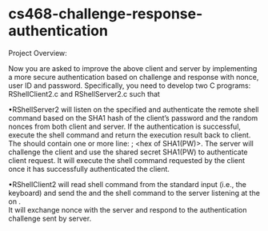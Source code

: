 # cs468-challenge-response-authentication

Project Overview:

Now  you  are  asked  to  improve  the  above  client  and  server  by  implementing  a  more  secure authentication
based on  challenge  and  response  with  nonce,  user  ID  and  password.  Specifically,  you need  to  develop  two
C  programs: RShellClient2.c  and RShellServer2.c  such that  

•RShellServer2 <port number>   <password file>  will  listen  on  the  specified <port  number>  and  authenticate
the  remote  shell  command  based  on  the  SHA1  hash  of  the client’s  password  and  the  random  nonces  from
both  client  and server.  If  the  authentication  is successful,  execute  the  shell  command  and  return  the
execution result  back  to  client.  The <password file> should contain  one  or  more  line: <ID  string>; <hex  of SHA1(PW)>.
The server will  challenge  the  client  and  use  the  shared  secret  SHA1(PW)  to  authenticate  client  request.
It will  execute the shell command requested by the client once it has successfully authenticated the client. 
  
•RShellClient2 <server IP> <server port number> <ID> <password>  will read shell command from the standard input (i.e., the  
  keyboard) and send the <ID> and the shell command  to  the  server  listening  at  the <server  port  number>  on  <server  IP>.  
  It  will  exchange nonce with the server and respond to the authentication challenge sent by server. 
